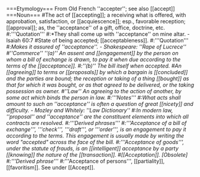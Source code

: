 ===Etymology===
From Old French ''accepter''; see also [[accept]]
===Noun===
#The act of [[accepting]]; a receiving what is offered, with approbation, satisfaction, or [[acquiescence]]; esp., favorable reception; [[approval]]; as, the ''acceptance'' of a gift, office, doctrine, etc.
#:'''Quotation'''
#:*They shall come up with ''acceptance'' on mine altar. - Isaiah 60:7 
#State of being accepted; [[acceptableness]].
#:'''Quotation'''
#:*Makes it assured of ''acceptance''. - Shakespeare: ''Rape of Lucrece''
#''Commerce'' ''(a)'' An assent and [[engagement]] by the person on whom a bill of exchange is drawn, to pay it when due according to the terms of the [[acceptance]]. 
#:''(b)'' The bill itself when accepted.
#An [[agreeing]] to terms or [[proposals]] by which a bargain is [[concluded]] and the parties are bound; the reception or taking of a thing [[bought]] as that for which it was bought, or as that agreed to be delivered, or the taking possession as owner.
#''Law'' An agreeing to the action of another, by some act which binds the person in law.
#:'''Notes''' 
#:*What acts shall amount to such an ''acceptance'' is often a question of great [[nicety]] and difficulty. - Mozley and Whitely: ''Law Dictionary''
#:*In modern law, ''proposal'' and ''acceptance'' are the constituent elements into which all contracts are resolved.
#:'''Derived phrases'''
#:*'''Acceptance of a bill of exchange''', '''check''', '''draft''', or '''order''', is an engagement to pay it according to the terms. This engagement is usually made by writing the word "accepted" across the face of the bill.
#:*'''Acceptance of goods''', under the statute of frauds, is an [[intelligent]] acceptance by a party [[knowing]] the nature of the [[transaction]].
#[[Acceptation]]. [Obsolete]
#:'''Derived phrase'''
#:*'''Acceptance of persons''', [[partiality]], [[favoritism]]. See under [[Accept]].